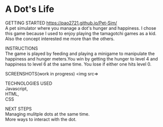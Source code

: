 # A Dot's Life
GETTING STARTED  https://pao2721.github.io/Pet-Sim/<br> 
A pet simulator where you manage a dot's hunger and happiness. I chose this game because I used to enjoy playing the tamagotchi games as a kid. Also the concept interested me more than the others.

INSTRUCTIONS<br>
The game is played by feeding and playing a minigame to manipulate the happiness and hunger meters.You win by getting the hunger to level 4 and happiness to level 6 at the same time. You lose if either one hits level 0.

SCREENSHOTS(work in progress)
<img src=>


TECHNOLOGIES USED<br>
Javascript,<br>
HTML,<br>
CSS<br>

NEXT STEPS<br>
Managing mulitple dots at the same time.<br>
More ways to interact with the dot.